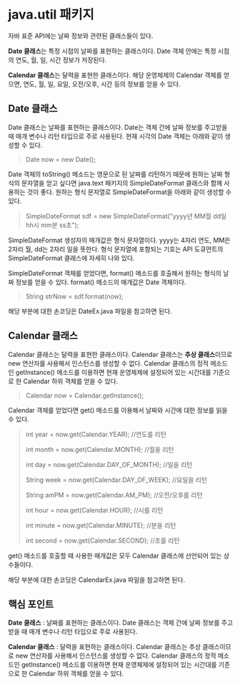 # java.util 패키지 
자바 표준 API에는 날짜 정보와 관련된 클래스들이 있다.

**Date 클래스**는 특정 시점의 날짜를 표현하는 클래스이다. Date 객체 안에는 특정 시점의 연도, 월, 일, 시간 정보가 저장된다.

**Calendar 클래스**는 달력을 표현한 클래스이다. 해당 운영체제의 Calendar 객체를 얻으면, 연도, 월, 일, 요일, 오전/오후, 시간 등의 정보를 얻을 수 있다.

## Date 클래스
Date 클래스는 날짜를 표현하는 클래스이다. Date는 객체 간에 날짜 정보를 주고받을 때 매개 변수나 리턴 타입으로 주로 사용된다. 현재 시각의 Date 객체는 아래와 같이 생성할 수 있다.

> Date now = new Date();

Date 객체의 toString() 메소드는 영문으로 된 날짜를 리턴하기 때문에 원하는 날짜 형식의 문자열을 얻고 싶다면 java.text 패키지의 SimpleDateFormat 클래스와 함께 사용하는 것이 좋다. 원하는 형식 문자열로 SimpleDateFormat을 아래와 같이 생성할 수 있다.

> SimpleDateFormat sdf = new SimpleDateFormat("yyyy년 MM월 dd일 hh시 mm분 ss초");

SimpleDateFormat 생성자의 매개값은 형식 문자열이다. yyyy는 4자리 연도, MM은 2자리 월, dd는 2자리 일을 뜻한다. 형식 문자열에 포함되는 기호는 API 도큐먼트의 SimpleDateFormat 클래스에 자세히 나와 있다.

SimpleDateFormat 객체를 얻었다면, format() 메소드를 호출해서 원하는 형식의 날짜 정보를 얻을 수 있다. format() 메소드의 매개값은 Date 객체이다.

> String strNow = sdf.format(now);

해당 부분에 대한 손코딩은 DateEx.java 파일을 참고하면 된다.

## Calendar 클래스
Calendar 클래스는 달력을 표현한 클래스이다. Calendar 클래스는 **추상 클래스**이므로 new 연산자를 사용해서 인스턴스를 생성할 수 없다. Calendar 클래스의 정적 메소드인 getInstance() 메소드를 이용하면 현재 운영체제에 설정되어 있는 시간대를 기준으로 한 Calendar 하위 객체를 얻을 수 있다.

> Calendar now = Calendar.getInstance();

Calendar 객체를 얻었다면 get() 메소드를 이용해서 날짜와 시간에 대한 정보를 읽을 수 있다.

> int year = now.get(Calendar.YEAR); //연도를 리턴
>
> int month = now.get(Calendar.MONTH); //월을 리턴
>
> int day = now.get(Calendar.DAY_OF_MONTH); //일을 리턴
>
> String week = now.get(Calendar.DAY_OF_WEEK); //요일을 리턴
>
> String amPM = now.get(Calendar.AM_PM); //오전/오후를 리턴
>
> int hour = now.get(Calendar.HOUR); //시를 리턴
>
> int minute = now.get(Calendar.MINUTE); //분을 리턴
>
> int second = now.get(Calendar.SECOND); //초를 리턴

get() 메소드를 호출할 때 사용한 매개값은 모두 Calendar 클래스에 선언되어 있는 상수들이다.

해당 부분에 대한 손코딩은 CalendarEx.java 파일을 참고하면 된다.

## 핵심 포인트
**Date 클래스** : 날짜를 표현하는 클래스이다. Date 클래스는 객체 간에 날짜 정보를 주고받을 때 매개 변수나 리턴 타입으로 주로 사용된다.

**Calendar 클래스** : 달력을 표현하는 클래스이다. Calendar 클래스는 추상 클래스이므로 new 연산자를 사용해서 인스턴스를 생성할 수 없다. Calendar 클래스의 정적 메소드인 getInstance() 메소드를 이용하면 현재 운영체제에 설정되어 있는 시간대를 기준으로 한 Calendar 하위 객체를 얻을 수 있다.
